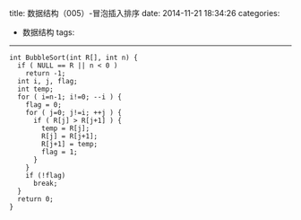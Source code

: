 title: 数据结构（005）-冒泡插入排序
date: 2014-11-21 18:34:26
categories:
- 数据结构
tags:
---
```
int BubbleSort(int R[], int n) {
  if ( NULL == R || n < 0 )
    return -1;
  int i, j, flag;
  int temp;
  for ( i=n-1; i!=0; --i ) {
    flag = 0;
	for ( j=0; j!=i; ++j ) {
	  if ( R[j] > R[j+1] ) {
	    temp = R[j];
	    R[j] = R[j+1];
	    R[j+1] = temp;
	    flag = 1;
	  }
	}
	if (!flag)
	  break;
  }
  return 0;
}
```
